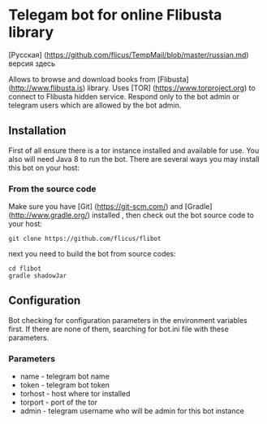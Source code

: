 # Telegam bot for online Flibusta library
[Русская] (https://github.com/flicus/TempMail/blob/master/russian.md) версия здесь

Allows to browse and download books from [Flibusta] (http://www.flibusta.is) library. Uses [TOR] (https://www.torproject.org) to connect to Flibusta hidden service. Respond only to the bot admin or telegram users which are allowed by the bot admin.

## Installation
First of all ensure there is a tor instance installed and available for use. You also will need Java 8 to run the bot. There are several ways you may install this bot on your host:

### From the source code
Make sure you have [Git] (https://git-scm.com/) and [Gradle] (http://www.gradle.org/) installed , then check out the bot source code to your host:
```
git clone https://github.com/flicus/flibot
```
next you need to build the bot from source codes:
```
cd flibot
gradle shadowJar
```

## Configuration
Bot checking for configuration parameters in the environment variables first. If there are none of them, searching for bot.ini file with these parameters.

### Parameters
- name    - telegram bot name
- token   - telegram bot token
- torhost - host where tor installed 
- torport - port of the tor
- admin   - telegram username who will be admin for this bot instance 
 
 
